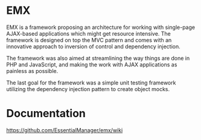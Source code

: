 EMX
===
EMX is a framework proposing an architecture for working with single-page AJAX-based applications which might get resource intensive. The framework is designed on top the MVC pattern and comes with an innovative approach to inversion of control and dependency injection.

The framework was also aimed at streamlining the way things are done in PHP and JavaScript, and making the work with AJAX applications as painless as possible.

The last goal for the framework was a simple unit testing framework utilizing the dependency injection pattern to create object mocks.

Documentation
===
https://github.com/EssentialManager/emx/wiki
